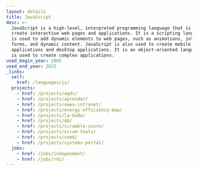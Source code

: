 ```yaml
---
layout: details
title: JavaScript
desc: >-
  JavaScript is a high-level, interpreted programming language that is used to
  create interactive web pages and applications. It is a scripting language that
  is used to add dynamic elements to web pages, such as animations, interactive
  forms, and dynamic content. JavaScript is also used to create mobile
  applications and desktop applications. It is an object-oriented language that
  is used to create complex applications.
used_begin_year: 2005
used_end_year: 2025
_links:
  self:
    href: /languages/js/
  projects:
    - href: /projects/agdc/
    - href: /projects/aprender/
    - href: /projects/awwu-intranet/
    - href: /projects/energy-efficiency-map/
    - href: /projects/la-boda/
    - href: /projects/qb/
    - href: /projects/scramble-score/
    - href: /projects/scrum-tools/
    - href: /projects/somd/
    - href: /projects/systems-portal/
  jobs:
    - href: /jobs/independent/
    - href: /jobs/rdi/
---
```


